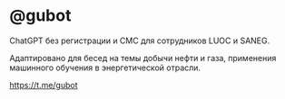 # @gubot

ChatGPT без регистрации и СМС для сотрудников LUOC и SANEG.

Адаптировано для бесед на темы добычи нефти и газа, применения машинного обучения в энергетической отрасли.

https://t.me/gubot
